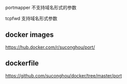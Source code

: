 

portmapper 不支持域名形式的参数 

tcpfwd 支持域名形式参数

## docker images

https://hub.docker.com/r/suconghou/port/

## dockerfile

https://github.com/suconghou/docker/tree/master/port